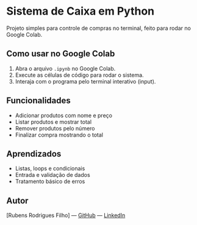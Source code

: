 # Sistema de Caixa em Python

Projeto simples para controle de compras no terminal, feito para rodar no Google Colab.

## Como usar no Google Colab

1. Abra o arquivo `.ipynb` no Google Colab.
2. Execute as células de código para rodar o sistema.
3. Interaja com o programa pelo terminal interativo (input).

## Funcionalidades

- Adicionar produtos com nome e preço  
- Listar produtos e mostrar total  
- Remover produtos pelo número  
- Finalizar compra mostrando o total  

## Aprendizados

- Listas, loops e condicionais  
- Entrada e validação de dados  
- Tratamento básico de erros  

## Autor

[Rubens Rodrigues Filho] — [GitHub]([https://github.com/seu-usuario](https://github.com/rubenszzzz)) — [LinkedIn](https://www.linkedin.com/in/rubens-rodrigues-filho-314790331/)
